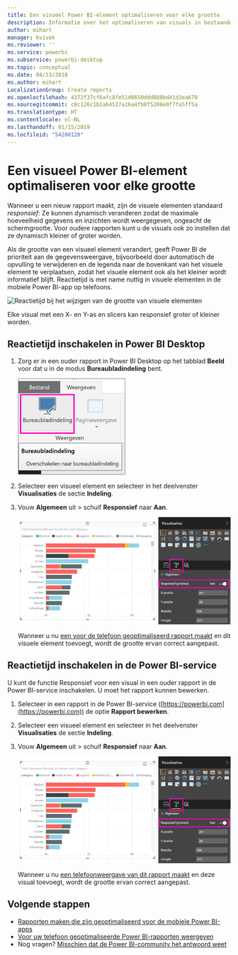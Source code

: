 ```yaml
---
title: Een visueel Power BI-element optimaliseren voor elke grootte
description: Informatie over het optimaliseren van visuals in bestaande rapporten in Power BI Desktop en de Power BI-service voor de Power BI-telefoonapps.
author: mihart
manager: kvivek
ms.reviewer: ''
ms.service: powerbi
ms.subservice: powerbi-desktop
ms.topic: conceptual
ms.date: 04/13/2018
ms.author: mihart
LocalizationGroup: Create reports
ms.openlocfilehash: 4372f37cf6afc8fe51d6650ddd888bd41d3ea678
ms.sourcegitcommit: c8c126c1b2ab4527a16a4fb8f5208e0f7fa5ff5a
ms.translationtype: HT
ms.contentlocale: nl-NL
ms.lasthandoff: 01/15/2019
ms.locfileid: "54280120"
---
```

# <a name="optimize-a-power-bi-visual-for-any-size"></a>Een visueel Power BI-element optimaliseren voor elke grootte
Wanneer u een nieuw rapport maakt, zijn de visuele elementen standaard *responsief*: Ze kunnen dynamisch veranderen zodat de maximale hoeveelheid gegevens en inzichten wordt weergegeven, ongeacht de schermgrootte. Voor oudere rapporten kunt u de visuals ook zo instellen dat ze dynamisch kleiner of groter worden.

Als de grootte van een visueel element verandert, geeft Power BI de prioriteit aan de gegevensweergave, bijvoorbeeld door automatisch de opvulling te verwijderen en de legenda naar de bovenkant van het visuele element te verplaatsen, zodat het visuele element ook als het kleiner wordt informatief blijft. Reactietijd is met name nuttig in visuele elementen in de mobiele Power BI-app op telefoons.

![Reactietijd bij het wijzigen van de grootte van visuele elementen](media/desktop-create-responsive-visuals/power-bi-responsive-visual.gif)

Elke visual met een X- en Y-as en slicers kan responsief groter of kleiner worden.

## <a name="turn-on-responsiveness-in-power-bi-desktop"></a>Reactietijd inschakelen in Power BI Desktop
1. Zorg er in een ouder rapport in Power BI Desktop op het tabblad **Beeld** voor dat u in de modus **Bureaubladindeling** bent.
   
    ![Het pictogram Bureaubladindeling](media/desktop-create-responsive-visuals/power-bi-desktop-layout.png)
2. Selecteer een visueel element en selecteer in het deelvenster **Visualisaties** de sectie **Indeling**.
3. Vouw **Algemeen** uit > schuif **Responsief** naar **Aan**.
   
    ![Responsief aan](media/desktop-create-responsive-visuals/power-bi-turn-responsive-on.png)
   
     Wanneer u nu [een voor de telefoon geoptimaliseerd rapport maakt](../desktop-create-phone-report.md) en dit visuele element toevoegt, wordt de grootte ervan correct aangepast.

## <a name="turn-on-responsiveness-in-the-power-bi-service"></a>Reactietijd inschakelen in de Power BI-service
U kunt de functie Responsief voor een visual in een ouder rapport in de Power BI-service inschakelen. U moet het rapport kunnen bewerken.

1. Selecteer in een rapport in de Power BI-service ([https://powerbi.com](https://powerbi.com)) de optie **Rapport bewerken**.
2. Selecteer een visueel element en selecteer in het deelvenster **Visualisaties** de sectie **Indeling**.
3. Vouw **Algemeen** uit > schuif **Responsief** naar **Aan**.
   
    ![Responsief aan](media/desktop-create-responsive-visuals/power-bi-turn-responsive-on.png)
   
     Wanneer u nu [een telefoonweergave van dit rapport maakt](../desktop-create-phone-report.md) en deze visual toevoegt, wordt de grootte ervan correct aangepast.

## <a name="next-steps"></a>Volgende stappen
* [Rapporten maken die zijn geoptimaliseerd voor de mobiele Power BI-apps](../desktop-create-phone-report.md)
* [Voor uw telefoon geoptimaliseerde Power BI-rapporten weergeven](../consumer/mobile/mobile-apps-view-phone-report.md)
* Nog vragen? [Misschien dat de Power BI-community het antwoord weet](http://community.powerbi.com/)

